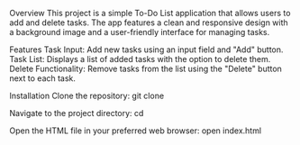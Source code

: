 Overview
This project is a simple To-Do List application that allows users to add and delete tasks. The app features a clean and responsive design with a background image and a user-friendly interface for managing tasks.

Features
Task Input: Add new tasks using an input field and "Add" button.
Task List: Displays a list of added tasks with the option to delete them.
Delete Functionality: Remove tasks from the list using the "Delete" button next to each task.


Installation
Clone the repository:
git clone <repository-url>

Navigate to the project directory:
cd <project-directory>

Open the HTML file in your preferred web browser:
open index.html
